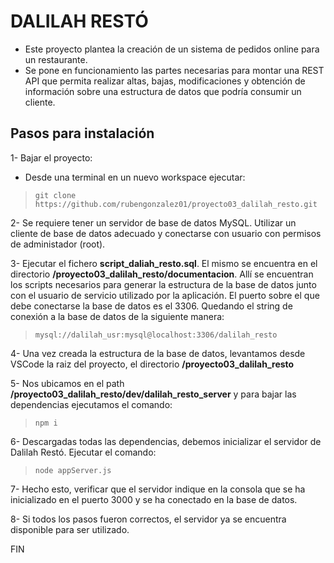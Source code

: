 # DALILAH RESTÓ
- Este proyecto plantea la creación de un sistema de pedidos online para un restaurante. 
- Se pone en funcionamiento las partes necesarias para montar una REST API que permita realizar altas, bajas, modificaciones y obtención de información sobre una estructura de datos que podría consumir un cliente. 


## Pasos para instalación

1- Bajar el proyecto:
  * Desde una terminal en un nuevo workspace ejecutar:
  
>     git clone https://github.com/rubengonzalez01/proyecto03_dalilah_resto.git
	
2- Se requiere tener un servidor de base de datos MySQL. Utilizar un cliente de base de datos adecuado y conectarse con usuario con permisos de administador (root). 

3- Ejecutar el fichero **script_daliah_resto.sql**. El mismo se encuentra en el directorio **/proyecto03_dalilah_resto/documentacion**. Allí se encuentran los scripts necesarios para generar la estructura de la base de datos junto con el usuario de servicio utilizado por la aplicación. El puerto sobre el que debe conectarse la base de datos es el 3306. Quedando el string de conexión a la base de datos de la siguiente manera:

>     mysql://dalilah_usr:mysql@localhost:3306/dalilah_resto

4- Una vez creada la estructura de la base de datos, levantamos desde VSCode la raiz del proyecto, el directorio **/proyecto03_dalilah_resto**

5- Nos ubicamos en el path **/proyecto03_dalilah_resto/dev/dalilah_resto_server** y para bajar las dependencias ejecutamos el comando:

>     npm i

6- Descargadas todas las dependencias, debemos inicializar el servidor de Dalilah Restó. Ejecutar el comando:

>     node appServer.js

7- Hecho esto, verificar que el servidor indique en la consola que se ha inicializado en el puerto 3000 y se ha conectado en la base de datos.

8- Si todos los pasos fueron correctos, el servidor ya se encuentra disponible para ser utilizado.

FIN

